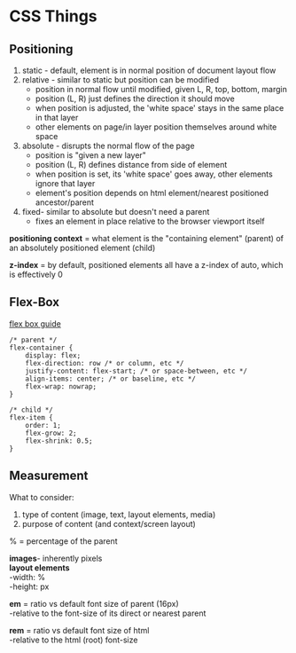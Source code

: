 # CSS Things

## Positioning
1. static - default, element is in normal position of document layout flow
2. relative - similar to static but position can be modified
	* position in normal flow until modified, given L, R, top, bottom, margin
	* position (L, R) just defines the direction it should move
	* when position is adjusted, the 'white space' stays in the same place in that layer
	* other elements on page/in layer position themselves around white space
3. absolute - disrupts the normal flow of the page
	* position is "given a new layer"
	* position (L, R) defines distance from side of element
	* when position is set, its 'white space' goes away, other elements ignore that layer
	* element's position depends on html element/nearest positioned ancestor/parent
4. fixed- similar to absolute but doesn't need a parent
	* fixes an element in place relative to the browser viewport itself

**positioning context** = what element is the "containing element" (parent) of an absolutely positioned element (child)

**z-index** = by default, positioned elements all have a z-index of auto, which is effectively 0

## Flex-Box
[flex box guide](https://css-tricks.com/snippets/css/a-guide-to-flexbox/)

	/* parent */
	flex-container { 
		display: flex;
		flex-direction: row /* or column, etc */
		justify-content: flex-start; /* or space-between, etc */
		align-items: center; /* or baseline, etc */
		flex-wrap: nowrap;
	}

	/* child */
	flex-item {
		order: 1;
		flex-grow: 2;
		flex-shrink: 0.5;
	}

## Measurement
What to consider:
1. type of content (image, text, layout elements, media)
2. purpose of content (and context/screen layout)

% = percentage of the parent

**images**- inherently pixels  
**layout elements**  
-width: %  
-height: px

**em** = ratio vs default font size of parent (16px)  
-relative to the font-size of its direct or nearest parent

**rem** = ratio vs default font size of html  
-relative to the html (root) font-size
